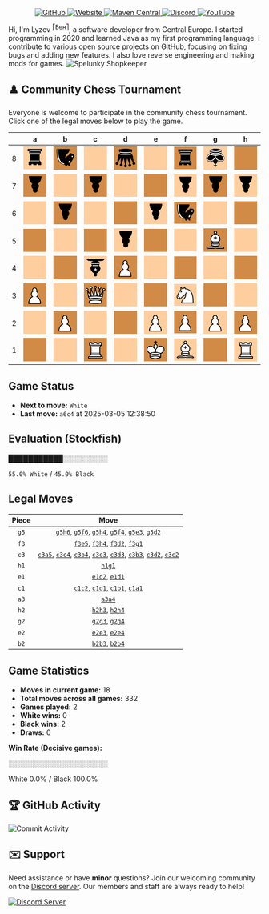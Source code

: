 <div align="center">
    <a href="https://github.com/Lyzev">
        <img src="https://wsrv.nl/?url=https://cdn.jsdelivr.net/npm/@intergrav/devins-badges@3.2.0/assets/cozy-minimal/available/github_vector.svg&w=64&h=64" alt="GitHub">
    </a>
    <a href="https://lyzev.dev">
        <img src="https://wsrv.nl/?url=https://cdn.jsdelivr.net/npm/@intergrav/devins-badges@3.2.0/assets/cozy-minimal/documentation/website_vector.svg&w=64&h=64" alt="Website">
    </a>
    <a href="https://central.sonatype.com/namespace/dev.lyzev.api">
        <img src="https://wsrv.nl/?url=https://cdn.jsdelivr.net/npm/@intergrav/devins-badges@3.2.0/assets/cozy-minimal/available/maven-central_vector.svg&w=64&h=64" alt="Maven Central">
    </a>
    <a href="https://lyzev.dev/discord">
        <img src="https://wsrv.nl/?url=https://cdn.jsdelivr.net/npm/@intergrav/devins-badges@3/assets/cozy-minimal/social/discord-plural_vector.svg&w=64&h=64" alt="Discord">
    </a>
    <a href="https://www.youtube.com/@lyzev">
        <img src="https://wsrv.nl/?url=https://cdn.jsdelivr.net/npm/@intergrav/devins-badges@3.2.0/assets/cozy-minimal/social/youtube-singular_vector.svg&w=64&h=64" alt="YouTube">
    </a>
</div>

[//]: # (23, 08 Mon 2021, 20:00:00)

Hi, I'm Lyzev <sup>⎡Бен⎤</sup>, a software developer from Central Europe. I started programming in 2020 and learned Java as my first programming language. I contribute to various open source projects on GitHub, focusing on fixing bugs and adding new features. I also love reverse engineering and making mods for games. ![Spelunky Shopkeeper](https://static.wikia.nocookie.net/spelunky/images/c/cd/Shopkeeper_HD.png/revision/latest/scale-to-height-down/18)

## :chess_pawn: Community Chess Tournament

Everyone is welcome to participate in the community chess tournament.
Click one of the legal moves below to play the game.

|   | a | b | c | d | e | f | g | h |
|---|---|---|---|---|---|---|---|---|
| 8 | ![r](chess/assets/img/light/black/down/tower.svg) | ![n](chess/assets/img/dark/black/down/horse.svg) | ![Square](chess/assets/img/light/square.svg) | ![q](chess/assets/img/dark/black/down/queen.svg) | ![Square](chess/assets/img/light/square.svg) | ![r](chess/assets/img/dark/black/down/tower.svg) | ![k](chess/assets/img/light/black/down/king.svg) | ![Square](chess/assets/img/dark/square.svg) |
| 7 | ![p](chess/assets/img/dark/black/down/pawn.svg) | ![Square](chess/assets/img/light/square.svg) | ![p](chess/assets/img/dark/black/down/pawn.svg) | ![Square](chess/assets/img/light/square.svg) | ![Square](chess/assets/img/dark/square.svg) | ![p](chess/assets/img/light/black/down/pawn.svg) | ![p](chess/assets/img/dark/black/down/pawn.svg) | ![p](chess/assets/img/light/black/down/pawn.svg) |
| 6 | ![Square](chess/assets/img/light/square.svg) | ![p](chess/assets/img/dark/black/down/pawn.svg) | ![Square](chess/assets/img/light/square.svg) | ![Square](chess/assets/img/dark/square.svg) | ![p](chess/assets/img/light/black/down/pawn.svg) | [![n](chess/assets/img/dark/black/down/horse.svg)](https://github.com/Lyzev/Lyzev/issues/new?title=chess%7Cg5f6&body=Click+%27Create%27+to+submit+this+move.) | ![Square](chess/assets/img/light/square.svg) | [![Square](chess/assets/img/dark/square.svg)](https://github.com/Lyzev/Lyzev/issues/new?title=chess%7Cg5h6&body=Click+%27Create%27+to+submit+this+move.) |
| 5 | [![Square](chess/assets/img/dark/square.svg)](https://github.com/Lyzev/Lyzev/issues/new?title=chess%7Cc3a5&body=Click+%27Create%27+to+submit+this+move.) | ![Square](chess/assets/img/light/square.svg) | ![Square](chess/assets/img/dark/square.svg) | ![p](chess/assets/img/light/black/down/pawn.svg) | [![Square](chess/assets/img/dark/square.svg)](https://github.com/Lyzev/Lyzev/issues/new?title=chess%7Cf3e5&body=Click+%27Create%27+to+submit+this+move.) | ![Square](chess/assets/img/light/square.svg) | ![B](chess/assets/img/dark/white/up/bishop.svg) | ![Square](chess/assets/img/light/square.svg) |
| 4 | [![Square](chess/assets/img/light/square.svg)](https://github.com/Lyzev/Lyzev/issues/new?title=chess%7Ca3a4&body=Click+%27Create%27+to+submit+this+move.) | ![Square](chess/assets/img/dark/square.svg) | [![b](chess/assets/img/light/black/down/bishop.svg)](https://github.com/Lyzev/Lyzev/issues/new?title=chess%7Cc3c4&body=Click+%27Create%27+to+submit+this+move.) | ![P](chess/assets/img/dark/white/up/pawn.svg) | [![Square](chess/assets/img/light/square.svg)](https://github.com/Lyzev/Lyzev/issues/new?title=chess%7Ce2e4&body=Click+%27Create%27+to+submit+this+move.) | [![Square](chess/assets/img/dark/square.svg)](https://github.com/Lyzev/Lyzev/issues/new?title=chess%7Cg5f4&body=Click+%27Create%27+to+submit+this+move.) | [![Square](chess/assets/img/light/square.svg)](https://github.com/Lyzev/Lyzev/issues/new?title=chess%7Cg2g4&body=Click+%27Create%27+to+submit+this+move.) | ![Square](chess/assets/img/dark/square.svg) |
| 3 | ![P](chess/assets/img/dark/white/up/pawn.svg) | ![Square](chess/assets/img/light/square.svg) | ![Q](chess/assets/img/dark/white/up/queen.svg) | [![Square](chess/assets/img/light/square.svg)](https://github.com/Lyzev/Lyzev/issues/new?title=chess%7Cc3d3&body=Click+%27Create%27+to+submit+this+move.) | ![Square](chess/assets/img/dark/square.svg) | ![N](chess/assets/img/light/white/up/horse.svg) | [![Square](chess/assets/img/dark/square.svg)](https://github.com/Lyzev/Lyzev/issues/new?title=chess%7Cg2g3&body=Click+%27Create%27+to+submit+this+move.) | [![Square](chess/assets/img/light/square.svg)](https://github.com/Lyzev/Lyzev/issues/new?title=chess%7Ch2h3&body=Click+%27Create%27+to+submit+this+move.) |
| 2 | ![Square](chess/assets/img/light/square.svg) | ![P](chess/assets/img/dark/white/up/pawn.svg) | ![Square](chess/assets/img/light/square.svg) | ![Square](chess/assets/img/dark/square.svg) | ![P](chess/assets/img/light/white/up/pawn.svg) | ![P](chess/assets/img/dark/white/up/pawn.svg) | ![P](chess/assets/img/light/white/up/pawn.svg) | ![P](chess/assets/img/dark/white/up/pawn.svg) |
| 1 | [![Square](chess/assets/img/dark/square.svg)](https://github.com/Lyzev/Lyzev/issues/new?title=chess%7Cc1a1&body=Click+%27Create%27+to+submit+this+move.) | [![Square](chess/assets/img/light/square.svg)](https://github.com/Lyzev/Lyzev/issues/new?title=chess%7Cc1b1&body=Click+%27Create%27+to+submit+this+move.) | ![R](chess/assets/img/dark/white/up/tower.svg) | ![Square](chess/assets/img/light/square.svg) | ![K](chess/assets/img/dark/white/up/king.svg) | ![B](chess/assets/img/light/white/up/bishop.svg) | ![Square](chess/assets/img/dark/square.svg) | ![R](chess/assets/img/light/white/up/tower.svg) |

## Game Status

- **Next to move:** `White`
- **Last move:** `a6c4` at 2025-03-05 12:38:50

## Evaluation (Stockfish)

███████████░░░░░░░░░

`55.0% White` / `45.0% Black`

## Legal Moves

| **Piece** | **Move** |
|:---------:|:--------:|
| `g5` | [`g5h6`](https://github.com/Lyzev/Lyzev/issues/new?title=chess%7Cg5h6&body=Click+%27Create%27+to+submit+this+move.), [`g5f6`](https://github.com/Lyzev/Lyzev/issues/new?title=chess%7Cg5f6&body=Click+%27Create%27+to+submit+this+move.), [`g5h4`](https://github.com/Lyzev/Lyzev/issues/new?title=chess%7Cg5h4&body=Click+%27Create%27+to+submit+this+move.), [`g5f4`](https://github.com/Lyzev/Lyzev/issues/new?title=chess%7Cg5f4&body=Click+%27Create%27+to+submit+this+move.), [`g5e3`](https://github.com/Lyzev/Lyzev/issues/new?title=chess%7Cg5e3&body=Click+%27Create%27+to+submit+this+move.), [`g5d2`](https://github.com/Lyzev/Lyzev/issues/new?title=chess%7Cg5d2&body=Click+%27Create%27+to+submit+this+move.) |
| `f3` | [`f3e5`](https://github.com/Lyzev/Lyzev/issues/new?title=chess%7Cf3e5&body=Click+%27Create%27+to+submit+this+move.), [`f3h4`](https://github.com/Lyzev/Lyzev/issues/new?title=chess%7Cf3h4&body=Click+%27Create%27+to+submit+this+move.), [`f3d2`](https://github.com/Lyzev/Lyzev/issues/new?title=chess%7Cf3d2&body=Click+%27Create%27+to+submit+this+move.), [`f3g1`](https://github.com/Lyzev/Lyzev/issues/new?title=chess%7Cf3g1&body=Click+%27Create%27+to+submit+this+move.) |
| `c3` | [`c3a5`](https://github.com/Lyzev/Lyzev/issues/new?title=chess%7Cc3a5&body=Click+%27Create%27+to+submit+this+move.), [`c3c4`](https://github.com/Lyzev/Lyzev/issues/new?title=chess%7Cc3c4&body=Click+%27Create%27+to+submit+this+move.), [`c3b4`](https://github.com/Lyzev/Lyzev/issues/new?title=chess%7Cc3b4&body=Click+%27Create%27+to+submit+this+move.), [`c3e3`](https://github.com/Lyzev/Lyzev/issues/new?title=chess%7Cc3e3&body=Click+%27Create%27+to+submit+this+move.), [`c3d3`](https://github.com/Lyzev/Lyzev/issues/new?title=chess%7Cc3d3&body=Click+%27Create%27+to+submit+this+move.), [`c3b3`](https://github.com/Lyzev/Lyzev/issues/new?title=chess%7Cc3b3&body=Click+%27Create%27+to+submit+this+move.), [`c3d2`](https://github.com/Lyzev/Lyzev/issues/new?title=chess%7Cc3d2&body=Click+%27Create%27+to+submit+this+move.), [`c3c2`](https://github.com/Lyzev/Lyzev/issues/new?title=chess%7Cc3c2&body=Click+%27Create%27+to+submit+this+move.) |
| `h1` | [`h1g1`](https://github.com/Lyzev/Lyzev/issues/new?title=chess%7Ch1g1&body=Click+%27Create%27+to+submit+this+move.) |
| `e1` | [`e1d2`](https://github.com/Lyzev/Lyzev/issues/new?title=chess%7Ce1d2&body=Click+%27Create%27+to+submit+this+move.), [`e1d1`](https://github.com/Lyzev/Lyzev/issues/new?title=chess%7Ce1d1&body=Click+%27Create%27+to+submit+this+move.) |
| `c1` | [`c1c2`](https://github.com/Lyzev/Lyzev/issues/new?title=chess%7Cc1c2&body=Click+%27Create%27+to+submit+this+move.), [`c1d1`](https://github.com/Lyzev/Lyzev/issues/new?title=chess%7Cc1d1&body=Click+%27Create%27+to+submit+this+move.), [`c1b1`](https://github.com/Lyzev/Lyzev/issues/new?title=chess%7Cc1b1&body=Click+%27Create%27+to+submit+this+move.), [`c1a1`](https://github.com/Lyzev/Lyzev/issues/new?title=chess%7Cc1a1&body=Click+%27Create%27+to+submit+this+move.) |
| `a3` | [`a3a4`](https://github.com/Lyzev/Lyzev/issues/new?title=chess%7Ca3a4&body=Click+%27Create%27+to+submit+this+move.) |
| `h2` | [`h2h3`](https://github.com/Lyzev/Lyzev/issues/new?title=chess%7Ch2h3&body=Click+%27Create%27+to+submit+this+move.), [`h2h4`](https://github.com/Lyzev/Lyzev/issues/new?title=chess%7Ch2h4&body=Click+%27Create%27+to+submit+this+move.) |
| `g2` | [`g2g3`](https://github.com/Lyzev/Lyzev/issues/new?title=chess%7Cg2g3&body=Click+%27Create%27+to+submit+this+move.), [`g2g4`](https://github.com/Lyzev/Lyzev/issues/new?title=chess%7Cg2g4&body=Click+%27Create%27+to+submit+this+move.) |
| `e2` | [`e2e3`](https://github.com/Lyzev/Lyzev/issues/new?title=chess%7Ce2e3&body=Click+%27Create%27+to+submit+this+move.), [`e2e4`](https://github.com/Lyzev/Lyzev/issues/new?title=chess%7Ce2e4&body=Click+%27Create%27+to+submit+this+move.) |
| `b2` | [`b2b3`](https://github.com/Lyzev/Lyzev/issues/new?title=chess%7Cb2b3&body=Click+%27Create%27+to+submit+this+move.), [`b2b4`](https://github.com/Lyzev/Lyzev/issues/new?title=chess%7Cb2b4&body=Click+%27Create%27+to+submit+this+move.) |

## Game Statistics

- **Moves in current game:** 18
- **Total moves across all games:** 332
- **Games played:** 2
- **White wins:** 0
- **Black wins:** 2
- **Draws:** 0

**Win Rate (Decisive games):**

░░░░░░░░░░░░░░░░░░░░

White 0.0% / Black 100.0%


## :trophy: GitHub Activity

![Commit Activity](https://lyzev.dev/assets/img/Lyzev.svg)

## :envelope: Support

Need assistance or have **minor** questions? Join our welcoming community on
the [Discord server](https://lyzev.dev/discord). Our members and staff are always ready to help!

[![Discord Server](https://cdn.jsdelivr.net/npm/@intergrav/devins-badges@3/assets/cozy/social/discord-plural_vector.svg)](https://lyzev.dev/discord)
